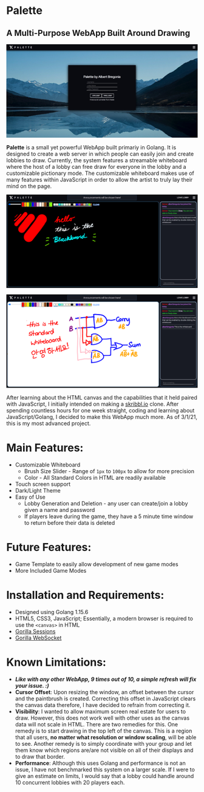 # Palette
## A Multi-Purpose WebApp Built Around Drawing
![Home Page](https://github.com/albertbregonia/Palette/blob/main/img/home.png?raw=true "Home Page")

**Palette** is a small yet powerful WebApp built primariy in Golang. It is designed to create a web server in which people can easily join and create lobbies to draw. Currently, the system features a streamable whiteboard where the host of a lobby can free draw for everyone in the lobby and a customizable pictionary mode. The customizable whiteboard makes use of many features within JavaScript in order to allow the artist to truly lay their mind on the page.

![Blackboard](https://github.com/albertbregonia/Palette/blob/main/img/blackboard.png?raw=true "Blackboard")

![Whiteboard](https://github.com/albertbregonia/Palette/blob/main/img/whiteboard.png?raw=true "Whiteboard")

After learning about the HTML canvas and the capabilities that it held paired with JavaScript, I initially intended on making a [skribbl.io](https://skribbl.io/ "Skribbl.io by @ticedev on Twitter") clone. After spending countless hours for one week straight, coding and learning about JavaScript/Golang, I decided to make this WebApp much more. As of 3/1/21, this is my most advanced project.

# Main Features:
- Customizable Whiteboard
  - Brush Size Slider - Range of `1px` to `100px` to allow for more precision
  - Color - All Standard Colors in HTML are readily available
- Touch screen support
- Dark/Light Theme
- Easy of Use
  - Lobby Generation and Deletion - any user can create/join a lobby given a name and password
  - If players leave during the game, they have a 5 minute time window to return before their data is deleted

# Future Features:
- Game Template to easily allow development of new game modes
- More Included Game Modes

# Installation and Requirements:
- Designed using Golang 1.15.6
- HTML5, CSS3, JavaScript; Essentially, a modern browser is required to use the `<canvas>` in HTML
- [Gorilla Sessions](https://github.com/gorilla/sessions "Sessions by The Gorilla Team")
- [Gorilla WebSocket](https://github.com/gorilla/websocket "WebSocket by The Gorilla Team")

# Known Limitations:
- ***Like with any other WebApp, 9 times out of 10, a simple refresh will fix your issue. :)***
- **Cursor Offset**: Upon resizing the window, an offset between the cursor and the paintbrush is created. Correcting this offset in JavaScript clears the canvas data therefore, I have decided to refrain from correcting it.
- **Visibility**: I wanted to allow maximum screen real estate for users to draw. However, this does not work well with other uses as the canvas data will not scale in HTML. There are two remedies for this. One remedy is to start drawing in the top left of the canvas. This is a region that all users, **no matter what resolution or window scaling**, will be able to see. Another remedy is to simply coordinate with your group and let them know which regions are/are not visible on all of their displays and to draw that border.
- **Performance**: Although this uses Golang and performance is not an issue, I have not benchmarked this system on a larger scale. If I were to give an estimate on limits, I would say that a lobby could handle around 10 concurrent lobbies with 20 players each.
